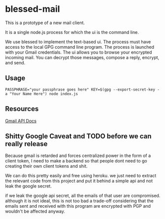 # blessed-mail

This is a prototype of a new mail client.

It is a single node.js process for which the ui is the command line.

We use blessed to implement the text-based ui.
The process must have access to the local GPG command line program.
The process is launched with your Gmail credentials.
The ui allows you to browse your encrypted incoming mail.
You can decrypt those messages, compose a reply, encrypt, and send.

## Usage

`PASSPHRASE="your passphrase goes here" KEY=$(gpg --export-secret-key -a "Your Name Here") node index.js`

## Resources

[Gmail API Docs](https://developers.google.com/gmail/api/)

## Shitty Google Caveat and TODO before we can really release

Because gmail is retarded and forces centralized power in the form of a client token, I need to make a backend so that people dont need to go creating their own client tokens and shit.

We can do this pretty easily and free using heroku. we just need to extract the relevant code from this project and put it behind a simple api and not leak the google secret.

if we leak the google api secret, all the emails of that user are compromised. although it is not ideal, this is not too bad a trade-off considering that the emails sent and received with this program are encrypted with PGP and wouldn't be affected anyway.
